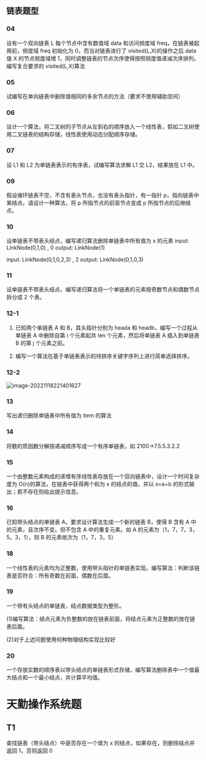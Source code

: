 ## 链表题型

### 04

设有一个双向链表 L 每个节点中含有数值域 data 和访问频度域 freq，在链表被起用前，频度域 freq 初始化为 0，而当对链表进行了 visited(L,X)的操作之后 data 值 X 的节点频度域增 1，同时调整链表的节点次序使得按照频度值递减次序排列，编写复合要求的 visited(L,X)算法

### 05

试编写在单向链表中删除值相同的多余节点的方法（要求不使用辅助空间）

### 06

设计一个算法，将二叉树的子节点从左到右的顺序放入一个线性表，假如二叉树使用二叉链表的结构存储，线性表使用动态分配顺序存储。

### 07

设 L1 和 L2 为单链表表示的有序表，试编写算法求解 L1 交 L2，结果放在 L1 中。

### 09

假设循环链表不空，不含有表头节点，也没有表头指针，有一指针 p，指向链表中某结点。请设计一种算法，将 p 所指节点的前驱节点变成 p 所指节点的后继结点。

### 10
设单链表不带表头结点，编写递归算法删除单链表中所有值为 x 的元素
input: LinkNode(0,1,0) , 0
output: LinkNode(1)

input: LinkNode(0,1,0,2,3) , 2
output: LinkNode(0,1,0,3)

### 11

设单链表不带表头结点，编写递归算法将一个单链表的元素按奇数节点和偶数节点拆分成 2 个表。

### 12-1

1. 已知两个单链表 A 和 B，其头指针分别为 heada 和 headb，编写一个过程从单链表 A 中删除自第 i 个元素起共 len 个元素，然后将单链表 A 插入到单链表 B 的第 j 个元素之前。

2. 编写一个算法在基于单链表表示的待排序关键字序列上进行简单选择排序。

### 12-2

![image-20221118221401627](https://i0.hdslb.com/bfs/album/989dcb90e18a741346c134c003a78f9027069e5c.png)

### 13

写出递归删除单链表中所有值为 item 的算法

### 14

将数的质因数分解按递减顺序写成一个有序单链表，如 2100->7.5.5.3.2.2

### 15

一个由整数元素构成的递增有序线性表存放在一个双向链表中，设计一个时间复杂度为 O(n)的算法，在链表中获得两个和为 x 的结点的值，并以 x=a+b 的形式输出；若不存在则给出提示信息。

### 16

已知带头结点的单链表 A，要求设计算法生成一个新的链表 B，使得 B 含有 A 中的元素，且次序不变。但不包含 A 中的重复元素。如 A 的元素为（1，7，7，3，5，3，1），则 B 的元素依次为（1，7，3，5）

### 18

一个线性表的元素均为正整数，使用带头指针的单链表实现。编写算法：判断该链表是否符合：所有奇数在前面，偶数在后面。

### 19

一个带有头结点的单链表，结点数据类型为整形。

(1)编写算法：结点元素为负整数的放在链表前面，将结点元素为正整数的放在链表后面。

(2)对于上述问题使用何种物理结构实现比较好

### 20

一个存放实数的顺序表以带头结点的单链表形式存储，编写算法删除表中一个值最大结点和一个最小结点，并计算平均值。

# 天勤操作系统题

## T1

查找链表（带头结点）中是否存在一个值为 x 的结点，如果存在，则删除结点并返回 1，否则返回 0
